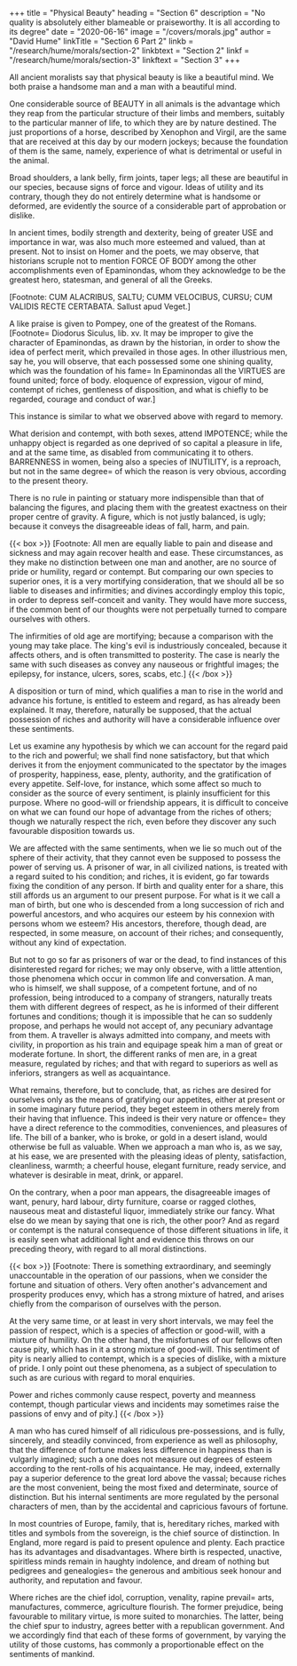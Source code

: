 +++
title       = "Physical Beauty"
heading = "Section 6"
description = "No quality is absolutely either blameable or praiseworthy. It is all according to its degree"
date        = "2020-06-16"
image = "/covers/morals.jpg"
author      = "David Hume"
linkTitle   = "Section 6 Part 2"
linkb = "/research/hume/morals/section-2"
linkbtext = "Section 2"
linkf = "/research/hume/morals/section-3"
linkftext = "Section 3"
+++


<!-- It may not be improper, in this place, to examine the influence of bodily endowments, and of the goods of fortune, over our sentiments of regard and esteem, and to consider whether these phenomena fortify or weaken the present theory.  -->


All ancient moralists say that physical beauty is like a beautiful mind. We both praise a handsome man and a man with a beautiful mind. 

<!-- It will naturally be expected, that the beauty of the body, as is supposed by , will be similar, in some respects, to that of the mind; and that every kind of esteem, which is paid to a man, will have something similar in its origin, whether it arise from his mental endowments, or from the situation of his exterior circumstances. -->

One considerable source of BEAUTY in all animals is the advantage which they reap from the particular structure of their limbs and members, suitably to the particular manner of life, to which they are by nature destined. The just proportions of a horse, described by Xenophon and Virgil, are the same that are received at this day by our modern jockeys; because the foundation of them is the same, namely, experience of what is detrimental or useful in the animal.

Broad shoulders, a lank belly, firm joints, taper legs; all these are beautiful in our species, because signs of force and vigour. Ideas of utility and its contrary, though they do not entirely determine what is handsome or deformed, are evidently the source of a considerable part of approbation or dislike.

In ancient times, bodily strength and dexterity, being of greater USE and importance in war, was also much more esteemed and valued, than at present. Not to insist on Homer and the poets, we may observe, that historians scruple not to mention FORCE OF BODY among the other accomplishments even of Epaminondas, whom they acknowledge to be the greatest hero, statesman, and general of all the Greeks. 

[Footnote: CUM ALACRIBUS, SALTU; CUMM VELOCIBUS, CURSU; CUM VALIDIS RECTE CERTABATA. Sallust apud Veget.] 

A like praise is given to Pompey, one of the greatest of the Romans. [Footnote=  Diodorus Siculus, lib. xv. It may be improper to give the character of Epaminondas, as drawn by the historian, in order to show the idea of perfect merit, which prevailed in those ages. In other illustrious men, say he, you will observe, that each possessed some one shining quality, which was the foundation of his fame=  In Epaminondas all the VIRTUES are found united; force of body. eloquence of expression, vigour of mind, contempt of riches, gentleness of disposition, and what is chiefly to be regarded, courage and conduct of war.] 

This instance is similar to what we observed above with regard to memory.

What derision and contempt, with both sexes, attend IMPOTENCE; while the unhappy object is regarded as one deprived of so capital a pleasure in life, and at the same time, as disabled from communicating it to others. BARRENNESS in women, being also a species of INUTILITY, is a reproach, but not in the same degree=  of which the reason is very obvious, according to the present theory.

There is no rule in painting or statuary more indispensible than that of balancing the figures, and placing them with the greatest exactness on their proper centre of gravity. A figure, which is not justly balanced, is ugly; because it conveys the disagreeable ideas of fall, harm, and pain.


{{< box >}}
[Footnote: All men are equally liable to pain and disease and sickness and may again recover health and ease. These circumstances, as they make no distinction between one man and another, are no source of pride or humility, regard or contempt. But comparing our own species to superior ones, it is a very mortifying consideration, that we should all be so liable to diseases and infirmities; and divines accordingly employ this topic, in order to depress self-conceit and vanity. They would have more success, if the common bent of our thoughts were not perpetually turned to compare ourselves with others.

The infirmities of old age are mortifying; because a comparison with the young may take place. The king's evil is industriously concealed, because it affects others, and is often transmitted to posterity. The case is nearly the same with such diseases as convey any nauseous or frightful images; the epilepsy, for instance, ulcers, sores, scabs, etc.]
{{< /box >}}


A disposition or turn of mind, which qualifies a man to rise in the world and advance his fortune, is entitled to esteem and regard, as has already been explained. It may, therefore, naturally be supposed, that the actual possession of riches and authority will have a considerable influence over these sentiments.

Let us examine any hypothesis by which we can account for the regard paid to the rich and powerful; we shall find none satisfactory, but that which derives it from the enjoyment communicated to the spectator by the images of prosperity, happiness, ease, plenty, authority, and the gratification of every appetite. Self-love, for instance, which some affect so much to consider as the source of every sentiment, is plainly insufficient for this purpose. Where no good-will or friendship appears, it is difficult to conceive on what we can found our hope of advantage from the riches of others; though we naturally respect the rich, even before they discover any such favourable disposition towards us.

We are affected with the same sentiments, when we lie so much out of the sphere of their activity, that they cannot even be supposed to possess the power of serving us. A prisoner of war, in all civilized nations, is treated with a regard suited to his condition; and riches, it is evident, go far towards fixing the condition of any person. If birth and quality enter for a share, this still affords us an argument to our present purpose. For what is it we call a man of birth, but one who is descended from a long succession of rich and powerful ancestors, and who acquires our esteem by his connexion with persons whom we esteem? His ancestors, therefore, though dead, are respected, in some measure, on account of their riches; and consequently, without any kind of expectation.

But not to go so far as prisoners of war or the dead, to find instances of this disinterested regard for riches; we may only observe, with a little attention, those phenomena which occur in common life and conversation. A man, who is himself, we shall suppose, of a competent fortune, and of no profession, being introduced to a company of strangers, naturally treats them with different degrees of respect, as he is informed of their different fortunes and conditions; though it is impossible that he can so suddenly propose, and perhaps he would not accept of, any pecuniary advantage from them. A traveller is always admitted into company, and meets with civility, in proportion as his train and equipage speak him a man of great or moderate fortune. In short, the different ranks of men are, in a great measure, regulated by riches; and that with regard to superiors as well as inferiors, strangers as well as acquaintance.

What remains, therefore, but to conclude, that, as riches are desired for ourselves only as the means of gratifying our appetites, either at present or in some imaginary future period, they beget esteem in others merely from their having that influence. This indeed is their very nature or offence=  they have a direct reference to the commodities, conveniences, and pleasures of life. The bill of a banker, who is broke, or gold in a desert island, would otherwise be full as valuable. When we approach a man who is, as we say, at his ease, we are presented with the pleasing ideas of plenty, satisfaction, cleanliness, warmth; a cheerful house, elegant furniture, ready service, and whatever is desirable in meat, drink, or apparel. 

On the contrary, when a poor man appears, the disagreeable images of want, penury, hard labour, dirty furniture, coarse or ragged clothes, nauseous meat and distasteful liquor, immediately strike our fancy. What else do we mean by saying that one is rich, the other poor? And as regard or contempt is the natural consequence of those different situations in life, it is easily seen what additional light and evidence this throws on our preceding theory, with regard to all moral distinctions.



{{< box >}}
[Footnote: There is something extraordinary, and seemingly unaccountable in the operation of our passions, when we consider the fortune and situation of others. Very often another's advancement and prosperity produces envy, which has a strong mixture of hatred, and arises chiefly from the comparison of ourselves with the person. 

At the very same time, or at least in very short intervals, we may feel the passion of respect, which is a species of affection or good-will, with a mixture of humility. On the other hand, the misfortunes of our fellows often cause pity, which has in it a strong mixture of good-will. This sentiment of pity is nearly allied to contempt, which is a species of dislike, with a mixture of pride. I only point out these phenomena, as a subject of speculation to such as are curious with regard to moral enquiries. 

Power and riches commonly cause respect, poverty and meanness contempt, though particular views and incidents may sometimes raise the passions of envy and of pity.]
{{< /box >}}



A man who has cured himself of all ridiculous pre-possessions, and is fully, sincerely, and steadily convinced, from experience as well as philosophy, that the difference of fortune makes less difference in happiness than is vulgarly imagined; such a one does not measure out degrees of esteem according to the rent-rolls of his acquaintance. He may, indeed, externally pay a superior deference to the great lord above the vassal; because riches are the most convenient, being the most fixed and determinate, source of distinction. But his internal sentiments are more regulated by the personal characters of men, than by the accidental and capricious favours of fortune.

In most countries of Europe, family, that is, hereditary riches, marked with titles and symbols from the sovereign, is the chief source of distinction. In England, more regard is paid to present opulence and plenty. Each practice has its advantages and disadvantages. Where birth is respected, unactive, spiritless minds remain in haughty indolence, and dream of nothing but pedigrees and genealogies=  the generous and ambitious seek honour and authority, and reputation and favour. 

Where riches are the chief idol, corruption, venality, rapine prevail=  arts, manufactures, commerce, agriculture flourish. The former prejudice, being favourable to military virtue, is more suited to monarchies. The latter, being the chief spur to industry, agrees better with a republican government. And we accordingly find that each of these forms of government, by varying the utility of those customs, has commonly a proportionable effect on the sentiments of mankind.
